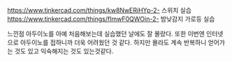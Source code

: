 https://www.tinkercad.com/things/kw8NwERiHYp-2-
스위치 실습
https://www.tinkercad.com/things/fImwF0QWOin-2-
밤낮감지 가로등 실습




느낀점
아두이노를 아예 처음해보는데 실습했던 날에도 잘 몰랐다.
또한 이번엔 인터넷으로 아두이노를 접하니까 더욱 어려웠던 것 같다.
하지만 몰라도 계속 반복하니 얻어가는 것도 있고 익숙해지는 것도 있는것같다.
